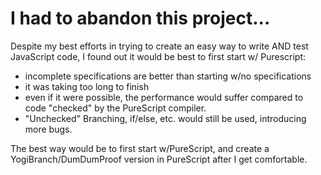 
I had to abandon this project...
==================================

Despite my best efforts in trying to create an easy way to write AND test
JavaScript code, I found out it would be best to first start w/ Purescript:

* incomplete specifications are better than starting w/no specifications
* it was taking too long to finish
* even if it were possible, the performance would suffer compared to
  code "checked" by the PureScript compiler.
* "Unchecked" Branching, if/else, etc. would still be used, introducing more bugs.

The best way would be to first start w/PureScript, and create a YogiBranch/DumDumProof
version in PureScript after I get comfortable.

